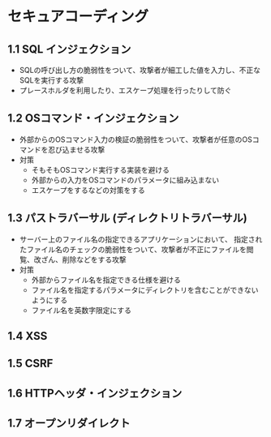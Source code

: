 # セキュアコーディング

## 1.1 SQL インジェクション
- SQLの呼び出し方の脆弱性をついて、攻撃者が細工した値を入力し、不正なSQLを実行する攻撃
- プレースホルダを利用したり、エスケープ処理を行ったりして防ぐ

## 1.2 OSコマンド・インジェクション
- 外部からのOSコマンド入力の検証の脆弱性をついて、攻撃者が任意のOSコマンドを忍び込ませる攻撃
- 対策
  - そもそもOSコマンド実行する実装を避ける
  - 外部からの入力をOSコマンドのパラメータに組み込まない
  - エスケープをするなどの対策をする

## 1.3 パストラバーサル (ディレクトリトラバーサル)
- サーバー上のファイル名の指定できるアプリケーションにおいて、
  指定されたファイル名のチェックの脆弱性をついて、攻撃者が不正にファイルを閲覧、改ざん、削除などをする攻撃
- 対策
  - 外部からファイル名を指定できる仕様を避ける
  - ファイル名を指定するパラメータにディレクトリを含むことができないようにする
  - ファイル名を英数字限定にする

## 1.4 XSS
## 1.5 CSRF
## 1.6 HTTPヘッダ・インジェクション
## 1.7 オープンリダイレクト
